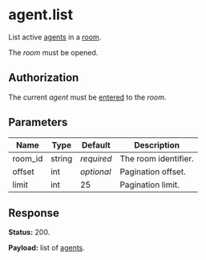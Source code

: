 # agent.list

List active [agents](../agent.md#agent) in a [room](../room.md#room).

The _room_ must be opened.

## Authorization

The current _agent_ must be [entered](../room/enter.md) to the _room_.

## Parameters

Name    | Type   | Default    | Description
------- | ------ | ---------- | --------------------
room_id | string | _required_ | The room identifier.
offset  | int    | _optional_ | Pagination offset.
limit   | int    |         25 | Pagination limit.

## Response

**Status:** 200.

**Payload:** list of [agents](../agent.md#agent).

